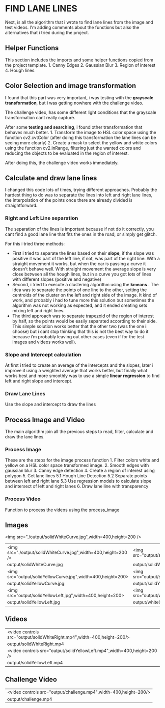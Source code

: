 # FIND LANE LINES

Next, is all the algorithm that i wrote to find lane lines from the image and test videos. I'm adding comments about the functions but also the alternatives that i tried during the project.


## Helper Functions
This section includes the imports and some helper functions copied from the project template.
    1. Canny Edges
    2. Gaussian Blur
    3. Region of interest
    4. Hough lines
    
    
 ## Color Selection and image transformation
I found that this part was very important, i was testing with the __grayscale transformation__, but i was getting nowhere with the challenge video. 

The challenge video, has some different light conditions that the grayscale transformation cant really capture. 

After some __testing and searching__, i found other transformation that behaves much better.
    1. Transform the image to HSL color space  using the function cv2.cvtColor (after doing this transformation the  lane lines can be seeing more clearly)
    2. Create a mask to select the yellow and white colors using the function cv2.inRange, filtering just the wanted colors and reducing the objects to be evaluated in the region of interest.

After doing this, the challenge video works immediately. 


## Calculate and draw lane lines
I changed this code lots of times, trying different approaches. Probably the hardest thing to do was to separate the lines into left and right lane lines, the interpolation of the points once there are already divided is straightforward.

### Right and Left Line separation
The separation of the lines is important because if not do it correctly, you cant find a good lane line that fits the ones in the road, or simply get glitch.

For this i tried three methods:
* First i tried to separate the lines based on their __slope__, if the slope was positive it was part of the left line, if not, was part of the right line. With a straight movement it works, but when the car is passing a curve it doesn't behave well. With straight movement the average slope is very close between all the hough lines, but in a curve you got lots of lines with different slopes (positive and negative)
* Second, i tried to execute a clustering algorithm using the __kmeans__ . The idea was to separate the points of one line to the other, setting the centroids of the cluster on the left and right side of the image. It kind of work, and probably i had to tune more this solution but sometimes the algorithm was not working as expected, and it ended creating sets mixing left and right lines.
* The third approach was to separate trapezoid of the region of interest by half, so the points would be easily separated according to their side. This simple solution works better that the other two (was the one i choose) but i cant stop thinking that this is not the best way to do it because i’m probably leaving out other cases (even if for the test images and videos works well).


### Slope and Intercept calculation
At first i tried to create an average of the intercepts and the slopes, later i improve it using a weighted average that works better, but finally what works best and more smoothly was to use a simple __linear regression__ to find left and right slope and intercept.

### Draw Lane Lines
Use the slope and intercept to draw the lines


## Process Image and Video
The main algorithm join all the previous steps to read, filter, calculate and draw the lane lines.

### Process Image
These are the steps for the image process function
	1. Filter colors white and yellow on a HSL color space transformed image.
	2. Smooth edges with gaussian blur
	3. Canny edge detection
	4. Create a region of interest using polygon
	5. Get lane lines
		5.1 Hough Line Detection
		5.2 Separate points between left and right lane
		5.3 Use regression models to calculate slope and intersect of left and right lanes
	6. Draw lane line with transparency
    
### Process Video
Function to process the videos using the process_image

## Images



<img src="./output/solidWhiteCurve.jpg",width=400,height=200 />

|                                                          |                                                   |
|-----------------------------------------------------------|----------------------------------------------------|
|<img src="./output/solidWhiteCurve.jpg",width=400,height=200 />|<img src="output/solidWhiteRight.jpg",width=400,height=200>|
|output/solidWhiteCurve.jpg|output/solidWhiteRight.jpg|
|<img src="output/solidYellowCurve.jpg",width=400,height=200>|<img src="output/solidYellowCurve2.jpg",width=400,height=200>|
|output/solidYellowCurve.jpg|output/solidYellowCurve2.jpg|
|<img src="output/solidYellowLeft.jpg",width=400,height=200>|<img src="output/whiteCarLaneSwitch.jpg",width=400,height=200>|
|output/solidYellowLeft.jpg|output/whiteCarLaneSwitch.jpg|


## Videos

| |
|-|
|<video controls src="output/solidWhiteRight.mp4",width=400,height=200/>|
|output/solidWhiteRight.mp4|
|<video controls src="output/solidYellowLeft.mp4",width=400,height=200 />|
|output/solidYellowLeft.mp4|


## Challenge Video

||
|-|
|<video controls src="output/challenge.mp4",width=400,height=200/>|
|output/challenge.mp4|



